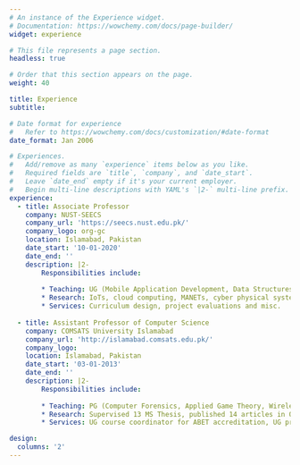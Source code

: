 ```yaml
---
# An instance of the Experience widget.
# Documentation: https://wowchemy.com/docs/page-builder/
widget: experience

# This file represents a page section.
headless: true

# Order that this section appears on the page.
weight: 40

title: Experience
subtitle:

# Date format for experience
#   Refer to https://wowchemy.com/docs/customization/#date-format
date_format: Jan 2006

# Experiences.
#   Add/remove as many `experience` items below as you like.
#   Required fields are `title`, `company`, and `date_start`.
#   Leave `date_end` empty if it's your current employer.
#   Begin multi-line descriptions with YAML's `|2-` multi-line prefix.
experience:
  - title: Associate Professor
    company: NUST-SEECS
    company_url: 'https://seecs.nust.edu.pk/'
    company_logo: org-gc
    location: Islamabad, Pakistan
    date_start: '10-01-2020'
    date_end: ''
    description: |2-
        Responsibilities include:
        
        * Teaching: UG (Mobile Application Development, Data Structures, Algorithm Analysis), PG (Game Theory, IoTs)
        * Research: IoTs, cloud computing, MANETs, cyber physical systems
        * Services: Curriculum design, project evaluations and misc.
        
  - title: Assistant Professor of Computer Science
    company: COMSATS University Islamabad
    company_url: 'http://islamabad.comsats.edu.pk/'
    company_logo: 
    location: Islamabad, Pakistan
    date_start: '03-01-2013'
    date_end: ''
    description: |2-
        Responsibilities include:
        
        * Teaching: PG (Computer Forensics, Applied Game Theory, Wireless Networks) UG (Data Structures & Algorithms, Computer Networks)
        * Research: Supervised 13 MS Thesis, published 14 articles in Q1 and Q2 ranked journals.
        * Services: UG course coordinator for ABET accreditation, UG projects and PG theses evaluations, and misc.

design:
  columns: '2'
---
```

